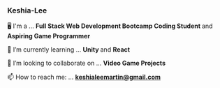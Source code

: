 ### Keshia-Lee

:desktop_computer: I'm a ...
<b> Full Stack Web Development Bootcamp Coding Student </b> and <b> Aspiring Game Programmer </b>

🌱 I’m currently learning ...
<b>Unity </b>and <b>
React</b>

👯 I’m looking to collaborate on ...
<b>Video Game Projects</b>

📫 How to reach me: ...
<b>keshialeemartin@gmail.com</b>


<!--
**eeleelksm/eeleelksm** is a ✨ _special_ ✨ repository because its `README.md` (this file) appears on your GitHub profile.
